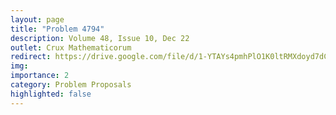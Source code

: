 ```yaml
---
layout: page
title: "Problem 4794"
description: Volume 48, Issue 10, Dec 22
outlet: Crux Mathematicorum
redirect: https://drive.google.com/file/d/1-YTAYs4pmhPlO1K0ltRMXdoyd7dCGO-B/view?usp=sharing
img:  
importance: 2
category: Problem Proposals
highlighted: false
---
```

